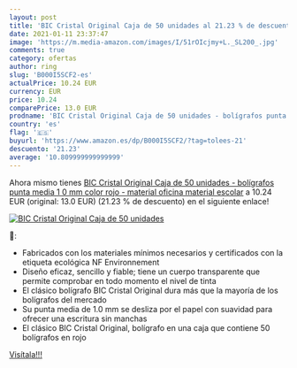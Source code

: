 ```yaml
---
layout: post
title: 'BIC Cristal Original Caja de 50 unidades al 21.23 % de descuento'
date: 2021-01-11 23:37:47
image: 'https://m.media-amazon.com/images/I/51rOIcjmy+L._SL200_.jpg'
comments: true
category: ofertas
author: ring
slug: 'B000I5SCF2-es'
actualPrice: 10.24 EUR
currency: EUR
price: 10.24
comparePrice: 13.0 EUR
prodname: 'BIC Cristal Original Caja de 50 unidades - bolígrafos punta media  1 0 mm   color rojo - material oficina  material escolar'
country: 'es'
flag: '🇪🇸'
buyurl: 'https://www.amazon.es/dp/B000I5SCF2/?tag=tolees-21'
descuento: '21.23'
average: '10.809999999999999'
---
```


Ahora mismo tienes [BIC Cristal Original Caja de 50 unidades - bolígrafos punta media  1 0 mm   color rojo - material oficina  material escolar](https://www.amazon.es/dp/B000I5SCF2/?tag=tolees-21) a 10.24 EUR (original: 13.0 EUR) (21.23 %  de descuento) en el siguiente enlace!

[![BIC Cristal Original Caja de 50 unidades](https://m.media-amazon.com/images/I/51rOIcjmy+L._SL200_.jpg)](https://www.amazon.es/dp/B000I5SCF2/?tag=tolees-21)

🔎:

- Fabricados con los materiales mínimos necesarios y certificados con la etiqueta ecológica NF Environnement
- Diseño eficaz, sencillo y fiable; tiene un cuerpo transparente que permite comprobar en todo momento el nivel de tinta
- El clásico bolígrafo BIC Cristal Original dura más que la mayoría de los bolígrafos del mercado
- Su punta media de 1.0 mm se desliza por el papel con suavidad para ofrecer una escritura sin manchas
- El clásico BIC Cristal Original, bolígrafo en una caja que contiene 50 bolígrafos en rojo

[Visítala!!!](https://www.amazon.es/dp/B000I5SCF2/?tag=tolees-21)
